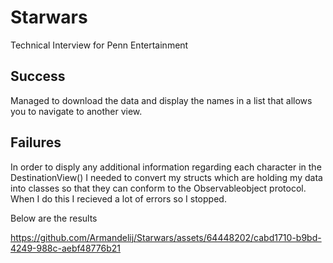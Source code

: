 # Starwars
Technical Interview for Penn Entertainment

## Success 

Managed to download the data and display the names in a list that allows you to navigate to another view.


## Failures

In order to disply any additional information regarding each character in the DestinationView() I needed to convert my structs which are holding my data into 
classes so that they can conform to the Observableobject protocol. When I do this I recieved a lot of errors so I stopped. 

Below are the results


https://github.com/Armandelij/Starwars/assets/64448202/cabd1710-b9bd-4249-988c-aebf48776b21



